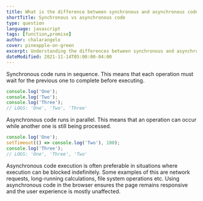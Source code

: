 ```yaml
---
title: What is the difference between synchronous and asynchronous code in JavaScript?
shortTitle: Synchronous vs asynchronous code
type: question
language: javascript
tags: [function,promise]
author: chalarangelo
cover: pineapple-on-green
excerpt: Understanding the differences between synchronous and asynchronous code is a crucial piece of knowledge for every web developer.
dateModified: 2021-11-14T05:00:00-04:00
---
```


Synchronous code runs in sequence. This means that each operation must wait for the previous one to complete before executing.

```js
console.log('One');
console.log('Two');
console.log('Three');
// LOGS: 'One', 'Two', 'Three'
```

Asynchronous code runs in parallel. This means that an operation can occur while another one is still being processed.

```js
console.log('One');
setTimeout(() => console.log('Two'), 100);
console.log('Three');
// LOGS: 'One', 'Three', 'Two'
```

Asynchronous code execution is often preferable in situations where execution can be blocked indefinitely. Some examples of this are network requests, long-running calculations, file system operations etc. Using asynchronous code in the browser ensures the page remains responsive and the user experience is mostly unaffected.
